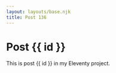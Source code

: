 ```yaml
---
layout: layouts/base.njk
title: Post 136
---
```


# Post {{ id }}

This is post {{ id }} in my Eleventy project.
